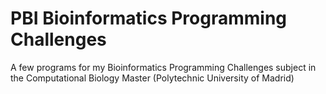 # PBI Bioinformatics Programming Challenges
A few programs for my Bioinformatics Programming Challenges subject in the Computational Biology Master (Polytechnic University of Madrid)

